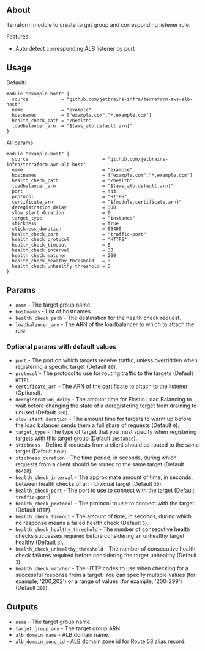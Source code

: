 ## About
Terraform module to create target group and corresponding listener rule. 

Features: 
* Auto detect corresponding ALB listener by port

## Usage

Default:
```
module "example-host" {
  source            = "github.com/jetbrains-infra/terraform-aws-alb-host"
  name              = "example"
  hostnames         = ["example.com","*.example.com"]
  health_check_path = "/health"
  loadbalancer_arn  = "${aws_alb.default.arn}"
}
```

All params:
```
module "example-host" {
  source                           = "github.com/jetbrains-infra/terraform-aws-alb-host"
  name                             = "example"
  hostnames                        = ["example.com","*.example.com"]
  health_check_path                = "/health"
  loadbalancer_arn                 = "${aws_alb.default.arn}"
  port                             = 443
  protocol                         = "HTTPS"
  certificate_arn                  = "${module.certificate.arn}"
  deregistration_delay             = 300
  slow_start_duration              = 0
  target_type                      = "instance"
  stickness                        = true
  stickness_duration               = 86400
  health_check_port                = "traffic-port"
  health_check_protocol            = "HTTPS"
  health_check_timeout             = 5
  health_check_interval            = 30
  health_check_matcher             = 200
  health_check_healthy_threshold   = 3
  health_check_unhealthy_threshold = 3
}
```
## Params

* `name` - The target group name.
* `hostnames` - List of hostnames.
* `health_check_path` - The destination for the health check request.
* `loadbalancer_arn` - The ARN of the loadbalancer to which to attach the rule.

### Optional params with default values

* `port` - The port on which targets receive traffic, unless overridden when registering a specific target (Default `80`).
* `protocol` - The protocol to use for routing traffic to the targets (Default `HTTP`).
* `certificate_arn` - The ARN of the certificate to attach to the listener (Optional).
* `deregistration_delay` - The amount time for Elastic Load Balancing to wait before changing the state of a deregistering target from draining to unused (Default `300`).
* `slow_start_duration` - The amount time for targets to warm up before the load balancer sends them a full share of requests (Default `0`).
* `target_type` - The type of target that you must specify when registering targets with this target group (Default `instance`).
* `stickness` - Define if requests from a client should be routed to the same target (Default `true`).
* `stickness_duration` - The time period, in seconds, during which requests from a client should be routed to the same target (Default `86400`).
* `health_check_interval` - The approximate amount of time, in seconds, between health checks of an individual target (Default `30`).
* `health_check_port` - The port to use to connect with the target (Default `traffic-port`).
* `health_check_protocol` - The protocol to use to connect with the target (Default `HTTP`).
* `health_check_timeout` - The amount of time, in seconds, during which no response means a failed health check (Default `5`).
* `health_check_healthy_threshold` - The number of consecutive health checks successes required before considering an unhealthy target healthy (Default `3`).
* `health_check_unhealthy_threshold` - The number of consecutive health check failures required before considering the target unhealthy (Default `3`).
* `health_check_matcher` - The HTTP codes to use when checking for a successful response from a target. You can specify multiple values (for example, '200,202') or a range of values (for example, '200-299') (Default `200`).

## Outputs

* `name` - The target group name.
* `target_group_arn` - The target group ARN.
* `alb_domain_name` - ALB domain name.
* `alb_domain_zone_id` - ALB domain zone id for Route 53 alias record.
